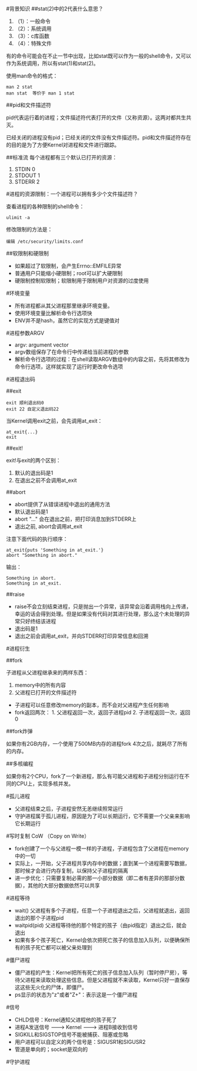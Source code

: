 #背景知识
##stat(2)中的2代表什么意思？
1. （1）：一般命令
2. （2）：系统调用
3. （3）：c库函数
4. （4）：特殊文件

有的命令可能会在不止一节中出现，比如stat既可以作为一般的shell命令，又可以作为系统调用，所以有stat(1)和stat(2)。

使用man命令的格式：

	man 2 stat
	man stat  等价于 man 1 stat

##pid和文件描述符

pid代表运行着的进程；文件描述符代表打开的文件（又称资源）。这两对都共生共灭。

已经关闭的进程没有pid；已经关闭的文件没有文件描述符。pid和文件描述符存在的目的是为了方便Kernel对进程和文件进行跟踪。

##标准流
每个进程都有三个默认已打开的资源：

1. STDIN 0
2. STDOUT 1
3. STDERR 2

#进程的资源限制：一个进程可以拥有多少个文件描述符？

查看进程的各种限制的shell命令：

	ulimit -a

修改限制的方法是：

	编辑 /etc/security/limits.conf

##软限制和硬限制

- 如果超过了软限制，会产生Errno::EMFILE异常
- 普通用户只能缩小硬限制；root可以扩大硬限制
- 硬限制控制软限制；软限制用于限制用户对资源的过度使用

#环境变量

- 所有进程都从其父进程那里继承环境变量。
- 使用环境变量比解析命令行选项快
- ENV并不是hash，虽然它的实现方式是键值对

#进程参数ARGV

- argv: argument vector
- argv数组保存了在命令行中传递给当前进程的参数
- 解析命令行选项的过程：在shell读取ARGV数组中的内容之前，先将其修改为命令行选项，这样就实现了运行时更改命令选项

#进程退出码

##exit

	exit 顺利退出码0
	exit 22 自定义退出码22

当Kernel调用exit之前，会先调用at\_exit：
	
	at_exit{...}
	exit

##exit!

exit!与exit的两个区别：

1. 默认的退出码是1
2. 在退出之前不会调用at\_exit

##abort

- abort提供了从错误进程中退出的通用方法
- 默认退出码是1
- abort "..." 会在退出之前，把打印消息加到STDERR上
- 退出之前, abort会调用at\_exit

注意下面代码的执行顺序：
	
	at_exit{puts 'Something in at_exit.'}
	abort "Something in abort."

输出：

	Something in abort.
	Something in at_exit.

##raise

- raise不会立刻结束进程，只是抛出一个异常，该异常会沿着调用栈向上传递，幸运的话会得到处理。但是如果没有代码对其进行处理，那么这个未处理的异常只好终结该进程
- 退出码是1
- 退出之前会调用at\_exit，并向STDERR打印异常信息和回溯

#进程衍生

##fork

子进程从父进程继承来的两样东西：
1. memory中的所有内容
2. 父进程已打开的文件描述符

- 子进程可以任意修改memory的副本，而不会对父进程产生任何影响
- fork返回两次：
		1. 父进程返回一次，返回子进程pid
		2. 子进程返回一次，返回0

##fork炸弹

如果你有2GB内存，一个使用了500MB内存的进程fork 4次之后，就耗尽了所有的内存。

##多核编程

如果你有2个CPU，fork了一个新进程，那么有可能父进程和子进程分别运行在不同的CPU上，实现多核并发。

#孤儿进程

- 父进程结束之后，子进程安然无恙继续照常运行
- 守护进程属于孤儿进程，原因是为了可以长期运行，它不需要一个父亲来影响它长期运行

#写时复制 CoW （Copy on Write）

- fork创建了一个与父进程一模一样的子进程，子进程包含了父进程在memory中的一切
- 实际上，一开始，父子进程共享内存中的数据；直到某一个进程需要写数据，那时候才会进行内存复制，以保持父子进程的隔离
- 进一步优化：只需要复制必需的那一小部分数据（即二者有差异的那部分数据），其他的大部分数据依然可以共享

#进程等待

- wait() 父进程有多个子进程，任意一个子进程退出之后，父进程就退出，返回退出的那个子进程pid
- waitpid(pid) 父进程等待他的那个特定的孩子（由pid指定）退出之后，就会退出
- 如果有多个孩子死亡，Kernel会依次把死亡孩子的信息加入队列，以便确保所有的孩子死亡都可以被父亲处理到

#僵尸进程

- 僵尸进程的产生：Kernel把所有死亡的孩子信息加入队列（暂时停尸房），等待父进程来读取处理这些信息。但是父进程就不来读取，Kernel只好一直保存这这些无火化的尸体，即僵尸。
- ps显示的状态为"z"或者"Z+"：表示这是一个僵尸进程

#信号

- CHLD信号：Kernel通知父进程他的孩子死了
- 进程A发送信号 ---> Kernel ---> 进程B接收到信号
- SIGKILL和SIGSTOP信号不能被捕获、阻塞或忽略
- 用户进程可以自定义的两个信号是：SIGUSR1和SIGUSR2
- 管道是单向的；socket是双向的

#守护进程





















